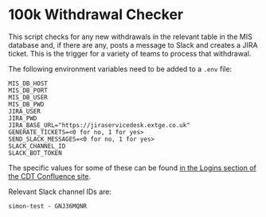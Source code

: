 # 100k Withdrawal Checker

This script checks for any new withdrawals in the relevant table in the MIS database and, if there are any, posts a message to Slack and creates a JIRA ticket.
This is the trigger for a variety of teams to process that withdrawal.

The following environment variables need to be added to a `.env` file:

```
MIS_DB_HOST
MIS_DB_PORT
MIS_DB_USER
MIS_DB_PWD
JIRA_USER
JIRA_PWD
JIRA_BASE_URL="https://jiraservicedesk.extge.co.uk"
GENERATE_TICKETS=<0 for no, 1 for yes>
SEND_SLACK_MESSAGES=<0 for no, 1 for yes>
SLACK_CHANNEL_ID
SLACK_BOT_TOKEN

```

The specific values for some of these can be found [in the Logins section of the CDT Confluence site](https://cnfl.extge.co.uk/display/CDT/_Logins#id-_Logins-withdrawal_checkerbot).

Relevant Slack channel IDs are:

```
simon-test - GNJ36MQNR
```
